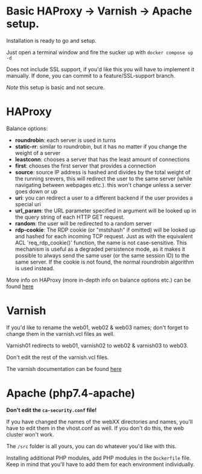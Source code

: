 Basic HAProxy -> Varnish -> Apache setup.
=========================================

Installation is ready to go and setup.

Just open a terminal window and fire the sucker up with `docker compose up -d`

Does not include SSL support, if you'd like this you will have to implement it manually. If done, you can commit to a feature/SSL-support branch.

*Note* this setup is basic and not secure.


HAProxy
=======

Balance options:

- **roundrobin**: each server is used in turns
- **static-rr**: similar to roundrobin, but it has no matter if you change the weight of a server
- **leastconn**: chooses a server that has the least amount of connections
- **first**: chooses the first server that provides a connection
- **source**: source IP address is hashed and divides by the total weight of the running srevers,
  this will redirect the user to the same server (while navigating between webpages etc.).
  this won't change unless a server goes down or up
- **uri**: you can redirect a user to a different backend if the user provides a special uri
- **url_param**: the URL parameter specified in argument will be looked up in the query string of each HTTP GET request.
- **random**: the user will be redirected to a random server
- **rdp-cookie**: The RDP cookie <name> (or "mstshash" if omitted) will be looked up and hashed for each incoming TCP 
  request. Just as with the equivalent ACL 'req_rdp_cookie()' function, the name is not case-sensitive. This mechanism 
  is useful as a degraded persistence mode, as it makes it possible to always send the
  same user (or the same session ID) to the same server. If the cookie is not found, the normal roundrobin algorithm is
  used instead.

More info on HAProxy (more in-depth info on balance options etc.) can be found 
[here](http://cbonte.github.io/haproxy-dconv/2.5/configuration.html)

Varnish
========

If you'd like to rename the web01, web02 & web03 names; don't forget to change them in the varnish.vcl files as well.

Varnish01 redirects to web01, varnish02 to web02 & varnish03 to web03.

Don't edit the rest of the varnish.vcl files.

The varnish documentation can be found [here](http://varnish-cache.org/docs/index.html)

Apache (php7.4-apache)
======================

**Don't edit the `ca-security.conf` file!**

If you have changed the names of the webXX directories and names, you'll have to edit them in the vhost.conf as well. If you don't do this, the web cluster won't work.

The `/src` folder is all yours, you can do whatever you'd like with this.

Installing additional PHP modules, add PHP modules in the `Dockerfile` file.
Keep in mind that you'll have to add them for each environment individually.
